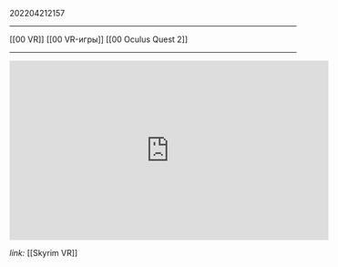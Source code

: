 202204212157
***
[[00 VR]] [[00 VR-игры]] [[00 Oculus Quest 2]]
***
<iframe width="560" height="315" src="https://www.youtube.com/embed/Wla9r1sXCMc" title="YouTube video player" frameborder="0" allow="accelerometer; autoplay; clipboard-write; encrypted-media; gyroscope; picture-in-picture" allowfullscreen></iframe>

*link:*
[[Skyrim VR]]